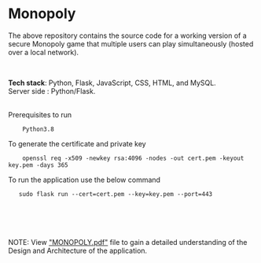 # Monopoly

The above repository contains the source code for a working version of a secure Monopoly game that multiple users can play simultaneously (hosted over a local network).

<br>

<b>Tech stack</b>: Python, Flask, JavaScript, CSS, HTML, and MySQL.<br>
Server side : Python/Flask.

<br>
Prerequisites to run

```
    Python3.8
```

To generate the certificate and private key 

```
    openssl req -x509 -newkey rsa:4096 -nodes -out cert.pem -keyout key.pem -days 365
```

To run the application use the below command

```
   sudo flask run --cert=cert.pem --key=key.pem --port=443  
```
<br><br><br><br>
NOTE: View ["MONOPOLY.pdf"]() file to gain a detailed understanding of the Design and Architecture of the application.
